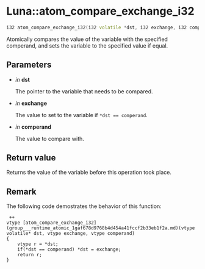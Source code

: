 # Luna::atom_compare_exchange_i32

```c++
i32 atom_compare_exchange_i32(i32 volatile *dst, i32 exchange, i32 comperand)
```

Atomically compares the value of the variable with the specified comperand, and sets the variable to the specified value if equal. 



## Parameters
* *in* **dst**

    The pointer to the variable that needs to be compared. 

* *in* **exchange**

    The value to set to the variable if `*dst == comperand`. 

* *in* **comperand**

    The value to compare with. 

## Return value
Returns the value of the variable before this operation took place. 

## Remark
The following code demostrates the behavior of this function: 
```
 ++
vtype [atom_compare_exchange_i32](group___runtime_atomic_1gaf678d9768b4d454a41fccf2b33eb1f2a.md)(vtype volatile* dst, vtype exchange, vtype comperand)
{
    vtype r = *dst;
    if(*dst == comperand) *dst = exchange;
    return r;
}
```


